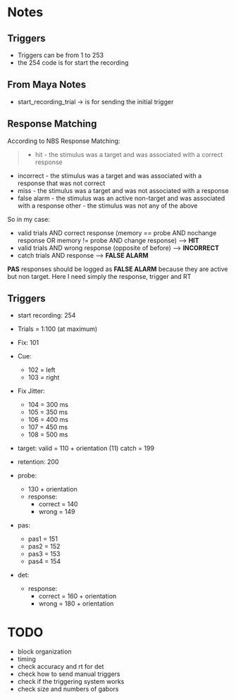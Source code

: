 # Notes

## Triggers

- Triggers can be from 1 to 253
- the 254 code is for start the recording

## From Maya Notes

- start_recording_trial -> is for sending the initial trigger

## Response Matching

According to NBS Response Matching:

> - hit - the stimulus was a target and was associated with a correct response 
- incorrect - the stimulus was a target and was associated with a response that was not correct 
- miss - the stimulus was a target and was not associated with a response 
- false alarm - the stimulus was an active non-target and was associated with a response 
other - the stimulus was not any of the above 

So in my case:
- valid trials AND correct response (memory == probe AND nochange response OR memory != probe AND change response) --> **HIT**
- valid trials AND wrong response (opposite of before) --> **INCORRECT**
- catch trials AND response --> **FALSE ALARM**

**PAS** responses should be logged as **FALSE ALARM** because they are active but non target. Here I need simply the response, trigger and RT

## Triggers


- start recording: 254
- Trials = 1:100 (at maximum)
- Fix: 101
- Cue:
	- 102 = left
	- 103 = right
- Fix Jitter:
	- 104 = 300 ms
	- 105 = 350 ms
	- 106 = 400 ms
	- 107 = 450 ms
	- 108 = 500 ms
- target: 
	valid = 110 + orientation (11)
	catch = 199
- retention: 200
- probe:
	- 130 + orientation
	- response:
		- correct = 140
		- wrong = 149
- pas: 
	- pas1 = 151
	- pas2 = 152
	- pas3 = 153
	- pas4 = 154

- det:
	- response:
		- correct = 160 + orientation
		- wrong = 180 + orientation

# TODO

* block organization
* timing
* check accuracy and rt for det
* check how to send manual triggers
* check if the triggering system works
* check size and numbers of gabors
